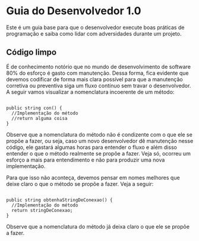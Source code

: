 # Guia do Desenvolvedor 1.0
Este é um guia base para que o desenvolvedor execute boas práticas de programação e saiba como lidar com adversidades durante um projeto.

## Código limpo
É de conhecimento notório que no mundo de desenvolvimento de software 80% do esforço é gasto com manutenção. Dessa forma, fica evidente que devemos codificar de forma mais clara possível para que a manutenção corretiva ou preventiva siga um fluxo contínuo sem travar o desenvolvedor. A seguir vamos visualizar a nomenclatura incoerente de um método:

<code>
public string con() {
  //Implementação do método
  //return alguma coisa
}
</code>

Observe que a nomenclatura do método não é condizente com o que ele se propõe a fazer, ou seja, caso um novo desenvolvedor dê manutenção nesse código, ele gastará algumas horas para entender o fluxo e além disso entender o que o método realmente se propõe a fazer. Veja só, ocorreu um esforço a mais para entendimento e não para produzir uma nova implementação.

Para que isso não aconteça, devemos pensar em nomes melhores que deixe claro o que o método se propõe a fazer. Veja a seguir:

<code>
public string obtenhaStringDeConexao() {
  //Implementação do método
  return stringDeConexao;
}
</code>

Observe que a nomenclatura do método já deixa claro o que ele se propõe a fazer.

